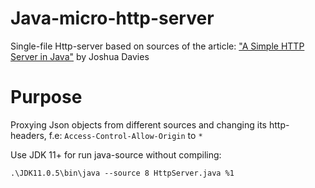 # Java-micro-http-server

Single-file Http-server based on sources of the article: ["A Simple HTTP Server in Java"](https://commandlinefanatic.com/cgi-bin/showarticle.cgi?article=art076) by Joshua Davies

# Purpose
Proxying Json objects from different sources and changing its http-headers, f.e: ```Access-Control-Allow-Origin``` to ```*```

Use JDK 11+ for run java-source without compiling:

```
.\JDK11.0.5\bin\java --source 8 HttpServer.java %1
```
